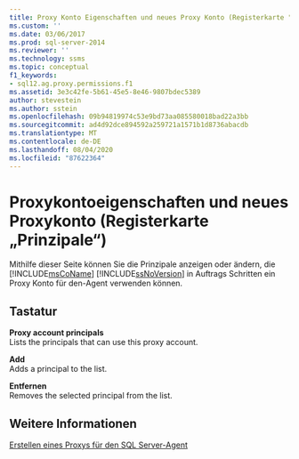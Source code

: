 ```yaml
---
title: Proxy Konto Eigenschaften und neues Proxy Konto (Registerkarte "Prinzipale") | Microsoft-Dokumentation
ms.custom: ''
ms.date: 03/06/2017
ms.prod: sql-server-2014
ms.reviewer: ''
ms.technology: ssms
ms.topic: conceptual
f1_keywords:
- sql12.ag.proxy.permissions.f1
ms.assetid: 3e3c42fe-5b61-45e5-8e46-9807bdec5389
author: stevestein
ms.author: sstein
ms.openlocfilehash: 09b94819974c53e9bd73aa085580018bad22a3bb
ms.sourcegitcommit: ad4d92dce894592a259721a1571b1d8736abacdb
ms.translationtype: MT
ms.contentlocale: de-DE
ms.lasthandoff: 08/04/2020
ms.locfileid: "87622364"
---
```

# <a name="proxy-account-properties-and-new-proxy-account-principals-tab"></a>Proxykontoeigenschaften und neues Proxykonto (Registerkarte „Prinzipale“)
  Mithilfe dieser Seite können Sie die Prinzipale anzeigen oder ändern, die [!INCLUDE[msCoName](../../includes/msconame-md.md)] [!INCLUDE[ssNoVersion](../../includes/ssnoversion-md.md)] in Auftrags Schritten ein Proxy Konto für den-Agent verwenden können.  
  
## <a name="options"></a>Tastatur  
 **Proxy account principals**  
 Lists the principals that can use this proxy account.  
  
 **Add**  
 Adds a principal to the list.  
  
 **Entfernen**  
 Removes the selected principal from the list.  
  
## <a name="see-also"></a>Weitere Informationen  
 [Erstellen eines Proxys für den SQL Server-Agent](create-a-sql-server-agent-proxy.md)  
  
  
